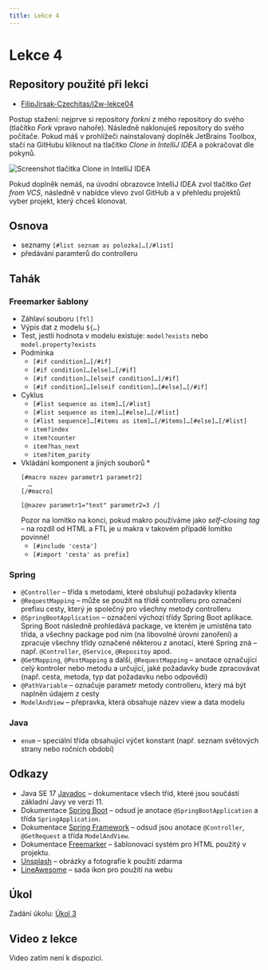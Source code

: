 ```yaml
---
title: Lekce 4
---
```


# Lekce 4

## Repository použité při lekci

* [FilipJirsak-Czechitas/j2w-lekce04](https://github.com/FilipJirsak-Czechitas/j2w-lekce04)

Postup stažení: nejprve si repository *forkni* z mého repository do svého (tlačítko *Fork* vpravo nahoře). Následně naklonuješ repository do svého počítače.
Pokud máš v prohlížeči nainstalovaný doplněk JetBrains Toolbox, stačí na GitHubu kliknout na tlačítko *Clone in IntelliJ IDEA* a pokračovat dle pokynů.

![Screenshot tlačítka Clone in IntelliJ IDEA](img/lekce-2/GitHub-Toolbox.png)

Pokud doplněk nemáš, na úvodní obrazovce IntelliJ IDEA zvol tlačítko *Get from VCS*, následně v nabídce vlevo zvol GitHub a v přehledu projektů vyber projekt,
který chceš klonovat.

## Osnova

* seznamy `[#list seznam as polozka]…[/#list]`
* předávání paramterů do controlleru

## Tahák

### Freemarker šablony

* Záhlaví souboru `[ftl]`
* Výpis dat z modelu `${…}`
* Test, jestli hodnota v modelu existuje: `model?exists` nebo `model.property?exists` 
* Podmínka
  * `[#if condition]…[/#if]`
  * `[#if condition]…[else]…[/#if]`
  * `[#if condition]…[elseif condition]…[/#if]`
  * `[#if condition]…[elseif condition]…[#else]…[/#if]`
* Cyklus
  * `[#list sequence as item]…[/#list]` 
  * `[#list sequence as item]…[#else]…[/#list]`
  * `[#list sequence]…[#items as item]…[/#items]…[#else]…[/#list]`
  * `item?index`
  * `item?counter`
  * `item?has_next`
  * `item?item_parity`
* Vkládání komponent a jiných souborů
  * 
    ```ftl
    [#macro nazev parametr1 parametr2]
      …
    [/#macro]

    [@nazev parametr1="text" parametr2=3 /]
    ```
    Pozor na lomítko na konci, pokud makro používáme jako *self-closing tag* – na rozdíl od HTML a FTL je u makra v takovém případě lomítko povinné! 
  * `[#include 'cesta']`
  * `[#import 'cesta' as prefix]`

### Spring

* `@Controller` – třída s metodami, které obsluhují požadavky klienta
* `@RequestMapping` – může se použít na třídě controlleru pro označení prefixu cesty, který je společný pro všechny metody controlleru
* `@SpringBootApplication` – označení výchozí třídy Spring Boot aplikace. Spring Boot následně prohledává package, ve kterém je umístěna tato třída, a všechny
  package pod ním (na libovolné úrovni zanoření) a zpracuje všechny třídy označené některou z anotací, které Spring zná – např. `@Controller`, `@Service`,
  `@Repositoy` apod.
* `@GetMapping`, `@PostMapping` a další, `@RequestMapping` – anotace označující celý kontroler nebo metodu a určující, jaké požadavky bude zpracovávat (např.
  cesta, metoda, typ dat požadavku nebo odpovědi)
* `@PathVariable` – označuje parametr metody controlleru, který má být naplněn údajem z cesty
* `ModelAndView` – přepravka, která obsahuje název view a data modelu

### Java

* `enum` – speciální třída obsahující výčet konstant (např. seznam světových strany nebo ročních období)

## Odkazy

* Java SE 17 [Javadoc](https://docs.oracle.com/en/java/javase/17/docs/api/java.base/) – dokumentace všech tříd, které jsou součástí základní Javy ve verzi 11.
* Dokumentace [Spring Boot](https://spring.io/projects/spring-boot#learn) – odsud je anotace `@SpringBootApplication` a třída `SpringApplication`.
* Dokumentace [Spring Framework](https://spring.io/projects/spring-framework#learn) – odsud jsou anotace `@Controller`, `@GetRequest` a třída `ModelAndView`.
* Dokumentace [Freemarker](https://freemarker.apache.org/docs/) – šablonovací systém pro HTML použitý v projektu.
* [Unsplash](https://unsplash.com) – obrázky a fotografie k použití zdarma
* [LineAwesome](https://icons8.com/line-awesome) – sada ikon pro použití na webu

## Úkol
Zadání úkolu: [Úkol 3](lekce-4-ukol-3.html)

## Video z lekce
Video zatím není k dispozici.
